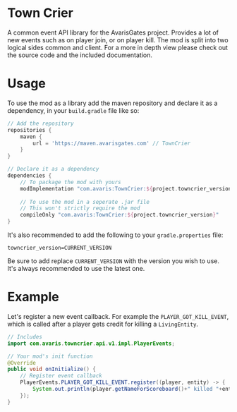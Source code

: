 # Town Crier
A common event API library for the AvarisGates project.
Provides a lot of new events such as on player join, or on player kill.
The mod is split into two logical sides common and client.
For a more in depth view please check out the source code and the included documentation.

# Usage
To use the mod as a library add the maven repository and declare it as a dependency, in your `build.gradle` file like so:
```groovy
// Add the repository
repositories {
    maven {
        url = 'https://maven.avarisgates.com' // TownCrier
    }
}

// Declare it as a dependency
dependencies {
    // To package the mod with yours
    modImplementation "com.avaris:TownCrier:${project.towncrier_version}"
    
    // To use the mod in a seperate .jar file
    // This won't strictly require the mod
    compileOnly "com.avaris:TownCrier:${project.towncrier_version}"
}
```
It's also recommended to add the following to your `gradle.properties` file:
```properties
towncrier_version=CURRENT_VERSION
```
Be sure to add replace `CURRENT_VERSION` with the version you wish to use.
It's always recommended to use the latest one.

# Example
Let's register a new event callback. For example the `PLAYER_GOT_KILL_EVENT`, which is called after a player gets credit for killing a `LivingEntity`.
```java
// Includes
import com.avaris.towncrier.api.v1.impl.PlayerEvents;

// Your mod's init function
@Override
public void onInitialize() {
    // Register event callback
    PlayerEvents.PLAYER_GOT_KILL_EVENT.register((player, entity) -> {
        System.out.println(player.getNameForScoreboard()+" killed "+entity.getNameForScoreboard()+" using "+player.getMainHandStack().getItem().getName());
    });
}
```

